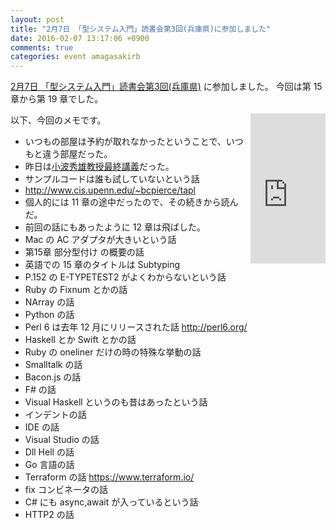 ```yaml
---
layout: post
title: "2月7日 「型システム入門」読書会第3回(兵庫県)に参加しました"
date: 2016-02-07 13:17:06 +0900
comments: true
categories: event amagasakirb
---
```

[2月7日 「型システム入門」読書会第3回(兵庫県)](http://kokucheese.com/event/index/372662/ "2月7日 「型システム入門」読書会第3回(兵庫県)")
に参加しました。
今回は第 15 章から第 19 章でした。

<!--more-->

<div style="float:right">
<iframe src="http://rcm-fe.amazon-adsystem.com/e/cm?lt1=_blank&amp;bc1=000000&amp;IS2=1&amp;bg1=FFFFFF&amp;fc1=000000&amp;lc1=0000FF&amp;t=znz-22&amp;o=9&amp;p=8&amp;l=as4&amp;m=amazon&amp;f=ifr&amp;ref=ss_til&amp;asins=4274069117" style="width:120px;height:240px;" scrolling="no" marginwidth="0" marginheight="0" frameborder="0"></iframe>
</div>

以下、今回のメモです。

- いつもの部屋は予約が取れなかったということで、いつもと違う部屋だった。
- 昨日は[小波秀雄教授最終講義](https://konamifl.doorkeeper.jp/ "小波秀雄教授最終講義")だった。
- サンプルコードは誰も試していないという話
- http://www.cis.upenn.edu/~bcpierce/tapl
- 個人的には 11 章の途中だったので、その続きから読んだ。
- 前回の話にもあったように 12 章は飛ばした。
- Mac の AC アダプタが大きいという話
- 第15章 部分型付け の概要の話
- 英語での 15 章のタイトルは Subtyping
- P.152 の E-TYPETEST2 がよくわからないという話
- Ruby の Fixnum とかの話
- NArray の話
- Python の話
- Perl 6 は去年 12 月にリリースされた話 http://perl6.org/
- Haskell とか Swift とかの話
- Ruby の oneliner だけの時の特殊な挙動の話
- Smalltalk の話
- Bacon.js の話
- F# の話
- Visual Haskell というのも昔はあったという話
- インデントの話
- IDE の話
- Visual Studio の話
- Dll Hell の話
- Go 言語の話
- Terraform の話 https://www.terraform.io/
- fix コンビネータの話
- C# にも async,await が入っているという話
- HTTP2 の話
